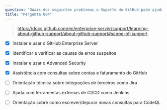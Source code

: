 ```yaml
---
question: "Quais dos seguintes problemas o Suporte do GitHub pode ajudar a resolver? (Escolha quatro.)"
title: "Pergunta 004"
---
```


> https://docs.github.com/en/enterprise-server/support/learning-about-github-support/about-github-support#scope-of-support
- [x] Instalar e usar o GitHub Enterprise Server
- [x] Identificar e verificar as causas de erros suspeitos
- [x] Instalar e usar o Advanced Security
- [x] Assistência com consultas sobre contas e faturamento do GitHub
- [ ] Orientação técnica sobre integrações de terceiros como Jira
- [ ] Ajuda com ferramentas externas de CI/CD como Jenkins
- [ ] Orientação sobre como escrever/depurar novas consultas para CodeQL

